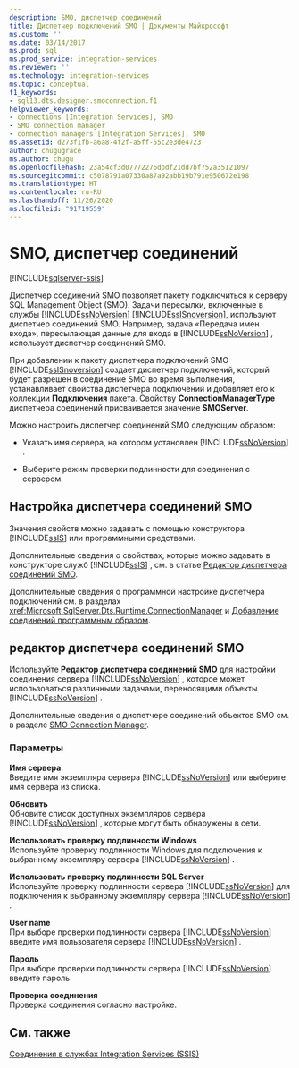 ```yaml
---
description: SMO, диспетчер соединений
title: Диспетчер подключений SMO | Документы Майкрософт
ms.custom: ''
ms.date: 03/14/2017
ms.prod: sql
ms.prod_service: integration-services
ms.reviewer: ''
ms.technology: integration-services
ms.topic: conceptual
f1_keywords:
- sql13.dts.designer.smoconnection.f1
helpviewer_keywords:
- connections [Integration Services], SMO
- SMO connection manager
- connection managers [Integration Services], SMO
ms.assetid: d273f1fb-a6a8-4f2f-a5ff-55c2e3de4723
author: chugugrace
ms.author: chugu
ms.openlocfilehash: 23a54cf3d07772276dbdf21dd7bf752a35121097
ms.sourcegitcommit: c5078791a07330a87a92abb19b791e950672e198
ms.translationtype: HT
ms.contentlocale: ru-RU
ms.lasthandoff: 11/26/2020
ms.locfileid: "91719559"
---
```

# <a name="smo-connection-manager"></a>SMO, диспетчер соединений

[!INCLUDE[sqlserver-ssis](../../includes/applies-to-version/sqlserver-ssis.md)]


  Диспетчер соединений SMO позволяет пакету подключиться к серверу SQL Management Object (SMO). Задачи пересылки, включенные в службы [!INCLUDE[ssNoVersion](../../includes/ssnoversion-md.md)] [!INCLUDE[ssISnoversion](../../includes/ssisnoversion-md.md)], используют диспетчер соединений SMO. Например, задача «Передача имен входа», пересылающая данные для входа в [!INCLUDE[ssNoVersion](../../includes/ssnoversion-md.md)] , использует диспетчер соединений SMO.  
  
 При добавлении к пакету диспетчера подключений SMO [!INCLUDE[ssISnoversion](../../includes/ssisnoversion-md.md)] создает диспетчер подключений, который будет разрешен в соединение SMO во время выполнения, устанавливает свойства диспетчера подключений и добавляет его к коллекции **Подключения** пакета. Свойству **ConnectionManagerType** диспетчера соединений присваивается значение **SMOServer**.  
  
 Можно настроить диспетчер соединений SMO следующим образом:  
  
-   Указать имя сервера, на котором установлен [!INCLUDE[ssNoVersion](../../includes/ssnoversion-md.md)] .  
  
-   Выберите режим проверки подлинности для соединения с сервером.  
  
## <a name="configuration-of-the-smo-connection-manager"></a>Настройка диспетчера соединений SMO  
 Значения свойств можно задавать с помощью конструктора [!INCLUDE[ssIS](../../includes/ssis-md.md)] или программными средствами.  
  
 Дополнительные сведения о свойствах, которые можно задавать в конструкторе служб [!INCLUDE[ssIS](../../includes/ssis-md.md)] , см. в статье [Редактор диспетчера соединений SMO]().  
  
 Дополнительные сведения о программной настройке диспетчера подключений см. в разделах <xref:Microsoft.SqlServer.Dts.Runtime.ConnectionManager> и [Добавление соединений программным образом](../../integration-services/building-packages-programmatically/adding-connections-programmatically.md).  
  
## <a name="smo-connection-manager-editor"></a>редактор диспетчера соединений SMO
  Используйте **Редактор диспетчера соединений SMO** для настройки соединения сервера [!INCLUDE[ssNoVersion](../../includes/ssnoversion-md.md)] , которое может использоваться различными задачами, переносящими объекты [!INCLUDE[ssNoVersion](../../includes/ssnoversion-md.md)] .  
  
 Дополнительные сведения о диспетчере соединений объектов SMO см. в разделе [SMO Connection Manager](../../integration-services/connection-manager/smo-connection-manager.md).  
  
### <a name="options"></a>Параметры  
 **Имя сервера**  
 Введите имя экземпляра сервера [!INCLUDE[ssNoVersion](../../includes/ssnoversion-md.md)] или выберите имя сервера из списка.  
  
 **Обновить**  
 Обновите список доступных экземпляров сервера [!INCLUDE[ssNoVersion](../../includes/ssnoversion-md.md)] , которые могут быть обнаружены в сети.  
  
 **Использовать проверку подлинности Windows**  
 Используйте проверку подлинности Windows для подключения к выбранному экземпляру сервера [!INCLUDE[ssNoVersion](../../includes/ssnoversion-md.md)] .  
  
 **Использовать проверку подлинности SQL Server**  
 Используйте проверку подлинности сервера [!INCLUDE[ssNoVersion](../../includes/ssnoversion-md.md)] для подключения к выбранному экземпляру сервера [!INCLUDE[ssNoVersion](../../includes/ssnoversion-md.md)] .  
  
 **User name**  
 При выборе проверки подлинности сервера [!INCLUDE[ssNoVersion](../../includes/ssnoversion-md.md)] введите имя пользователя сервера [!INCLUDE[ssNoVersion](../../includes/ssnoversion-md.md)] .  
  
 **Пароль**  
 При выборе проверки подлинности сервера [!INCLUDE[ssNoVersion](../../includes/ssnoversion-md.md)] введите пароль.  
  
 **Проверка соединения**  
 Проверка соединения согласно настройке.  
  
## <a name="see-also"></a>См. также  
 [Соединения в службах Integration Services (SSIS)](../../integration-services/connection-manager/integration-services-ssis-connections.md)  
  
